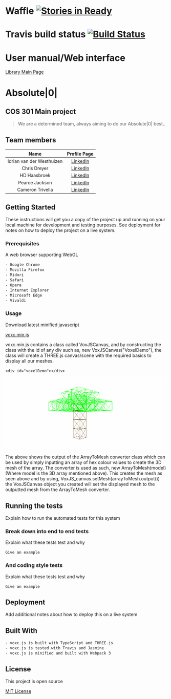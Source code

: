 # Waffle [![Stories in Ready](https://badge.waffle.io/Idrian/Absolute-0-.png?label=ready&title=Ready)](https://waffle.io/Idrian/Absolute-0-?utm_source=badge)

# Travis build status [![Build Status](https://travis-ci.org/Idrian/Absolute-0-.svg?branch=feature-file-conversion)](https://travis-ci.org/Idrian/Absolute-0-)

# User manual/Web interface
[Library Main Page](https://idrian.github.io/Absolute-0-/)

# Absolute|0| 
## COS 301 Main project

>We are a determined team, always aiming to do our Absolute|0| best..
## Team members

| Name       | Profile Page |
|:----------:|:------------:|
| Idrian van der Westhuizen | [LinkedIn](https://www.linkedin.com/in/eridianentertainment) |
| Chris Dreyer              | [LinkedIn](https://www.linkedin.com/in/chris-dreyer-a11a72142/)|
| HD Haasbroek | [LinkedIn](https://www.linkedin.com/in/hd-haasbroek-09a035140/) |
| Pearce Jackson |  [LinkedIn](https://www.linkedin.com/in/cameron-trivella-15ba74142/)|
| Cameron Trivella |  [LinkedIn](https://www.linkedin.com/in/pearce-jackson-32ba0073/)|


## Getting Started

These instructions will get you a copy of the project up and running on your local machine for development and testing purposes. See deployment for notes on how to deploy the project on a live system.

### Prerequisites

A web browser supporting WebGL

```
- Google Chrome
- Mozilla Firefox
- Midori
- Safari
- Opera
- Internet Explorer
- Microsoft Edge
- Vivaldi
```

### Usage

Download latest minified javascript

[voxc.min.js](https://github.com/Idrian/Absolute-0-/blob/master/build/js/voxc.min.js)

voxc.min.js contains a class called VoxJSCanvas, and by constructing the class with the
id of any div such as, new VoxJSCanvas("VoxelDemo"), the class will create a THREE.js canvas/scene with
the required basics to display all our meshes.

```
<div id="voxelDemo"></div>
```

![alt text](https://github.com/Idrian/Absolute-0-/blob/master/resources/images/demo.png "Example output of voxc.js")

The above shows the output of the ArrayToMesh converter class which can be used by simply inputting an array of hex colour values
to create the 3D mesh of the array. The converter is used as such, new ArrayToMesh(model) (Where model is the 3D array mentioned above).
This creates the mesh as seen above and by using, VoxJS_canvas.setMesh(arrayToMesh.output()) the VoxJSCanvas object you created will set the displayed mesh to the outputted mesh from the ArrayToMesh converter.
## Running the tests

Explain how to run the automated tests for this system

### Break down into end to end tests

Explain what these tests test and why

```
Give an example
```

### And coding style tests

Explain what these tests test and why

```
Give an example
```

## Deployment

Add additional notes about how to deploy this on a live system

## Built With

```
- voxc.js is built with TypeScript and THREE.js
- voxc.js is tested with Travis and Jasmine
- voxc.js is minified and built with Webpack 3
```

## License

This project is open source

[MIT License](https://github.com/Idrian/Absolute-0-/blob/master/LICENSE)


